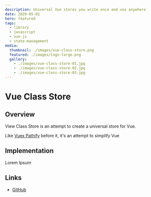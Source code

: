 ```yaml
---
description: Universal Vue stores you write once and use anywhere
date: 2020-05-01
hero: featured
tags:
  - library
  - javascript
  - vue-js
  - state-management
media:
  thumbnail: ./images/vue-class-store.png
  featured: ./images/logo-large.png
  gallery:
    - ./images/vue-class-store-01.jpg
    - ./images/vue-class-store-02.jpg
    - ./images/vue-class-store-03.jpg
---
```


# Vue Class Store

## Overview

View Class Store is an attempt to create a universal store for Vue.

Like [Vuex Pathify](../vuex-pathify) before it, it's an attempt to simplify Vue

## Implementation

Lorem Ipsum

## Links

- [GitHub](https://github.com/davestewart/vue-class-store)

